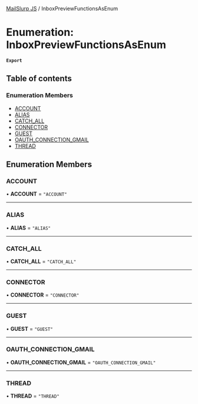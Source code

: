 [MailSlurp JS](../README.md) / InboxPreviewFunctionsAsEnum

# Enumeration: InboxPreviewFunctionsAsEnum

**`Export`**

## Table of contents

### Enumeration Members

- [ACCOUNT](InboxPreviewFunctionsAsEnum.md#account)
- [ALIAS](InboxPreviewFunctionsAsEnum.md#alias)
- [CATCH\_ALL](InboxPreviewFunctionsAsEnum.md#catch_all)
- [CONNECTOR](InboxPreviewFunctionsAsEnum.md#connector)
- [GUEST](InboxPreviewFunctionsAsEnum.md#guest)
- [OAUTH\_CONNECTION\_GMAIL](InboxPreviewFunctionsAsEnum.md#oauth_connection_gmail)
- [THREAD](InboxPreviewFunctionsAsEnum.md#thread)

## Enumeration Members

### ACCOUNT

• **ACCOUNT** = ``"ACCOUNT"``

___

### ALIAS

• **ALIAS** = ``"ALIAS"``

___

### CATCH\_ALL

• **CATCH\_ALL** = ``"CATCH_ALL"``

___

### CONNECTOR

• **CONNECTOR** = ``"CONNECTOR"``

___

### GUEST

• **GUEST** = ``"GUEST"``

___

### OAUTH\_CONNECTION\_GMAIL

• **OAUTH\_CONNECTION\_GMAIL** = ``"OAUTH_CONNECTION_GMAIL"``

___

### THREAD

• **THREAD** = ``"THREAD"``
